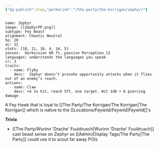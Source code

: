 ```yaml
---
{"dg-publish":true,"permalink":"/the-party/the-korrigan/zephyr/"}
---
```



```statblock
name: Zephyr
image: [[ZephyrPP.png]]
subtype: Fey Beast
alignment: Chaotic Neutral
hp: 20
ac: 12
stats: [18, 11, 16, 4, 14, 5]
senses:  Darkvision 60 ft, passive Perception 12
languages: understands the languages you speak
cr: 3
traits:
  - name: Flyby
    desc:  Zephyr doesn’t provoke opportunity attacks when it flies out of an enemy’s reach.
actions:
  - name: Claw
    desc: +4 to hit, reach 5ft, one target. Hit 1d8 + 6 piercing damage
```

A Fey Hawk that is loyal to [[The Party/The Korrigan/The Korrigan\|The Korrigan]] which is native to the [[Locations/Feywild/Feywild\|Feywild]]'s

**Trivia**
- [[The Party/Wurinn 'Drache' Fuuldrusch\|Wurinn 'Drache' Fuuldrusch]] cast beast sense on Zephyr so [[Admin/Display Tags/The Party\|The Party]] could use it to scout far away POIs